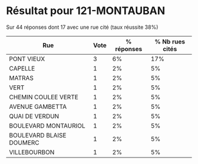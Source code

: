 # Résultat pour 121-MONTAUBAN

Sur 44 réponses dont 17 avec une rue cité (taux réussite 38%)

| Rue | Vote | % réponses | % Nb rues cités|
|-----|------|------------|----------------|
| PONT VIEUX | 3 | 6% | 17%|
| CAPELLE | 1 | 2% | 5%|
| MATRAS | 1 | 2% | 5%|
| VERT | 1 | 2% | 5%|
| CHEMIN COULEE VERTE | 1 | 2% | 5%|
| AVENUE GAMBETTA | 1 | 2% | 5%|
| QUAI DE VERDUN | 1 | 2% | 5%|
| BOULEVARD MONTAURIOL | 1 | 2% | 5%|
| BOULEVARD BLAISE DOUMERC | 1 | 2% | 5%|
| VILLEBOURBON | 1 | 2% | 5%|
